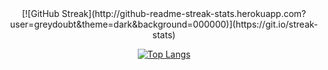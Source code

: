 <center>
[![GitHub Streak](http://github-readme-streak-stats.herokuapp.com?user=greydoubt&theme=dark&background=000000)](https://git.io/streak-stats)


[![Top Langs](https://github-readme-stats.vercel.app/api/top-langs/?username=greydoubt&layout=compact&theme=vision-friendly-dark)](https://github.com/anuraghazra/github-readme-stats)
</center>

<!--
**greydoubt/greydoubt** is a ✨ _special_ ✨ repository because its `README.md` (this file) appears on your GitHub profile.

Here are some ideas to get you started:

- 🔭 I’m currently working on ...
- 🌱 I’m currently learning ...
- 👯 I’m looking to collaborate on ...
- 🤔 I’m looking for help with ...
- 💬 Ask me about ...
- 📫 How to reach me: ...
- 😄 Pronouns: ...
- ⚡ Fun fact: ...
-->
